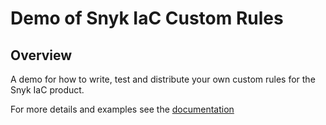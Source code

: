 # Demo of Snyk IaC Custom Rules

## Overview

A demo for how to write, test and distribute your own custom rules for the Snyk IaC product.

For more details and examples see the [documentation](https://docs.snyk.io/products/snyk-infrastructure-as-code/custom-rules)
